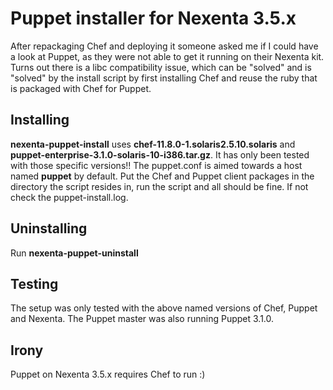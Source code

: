 # Puppet installer for Nexenta 3.5.x

After repackaging Chef and deploying it someone asked me if I could have
a look at Puppet, as they were not able to get it running on their Nexenta
kit. Turns out there is a libc compatibility issue, which can be "solved" 
and is "solved" by the install script by first installing Chef and reuse
the ruby that is packaged with Chef for Puppet.

## Installing

**nexenta-puppet-install** uses **chef-11.8.0-1.solaris2.5.10.solaris** and 
**puppet-enterprise-3.1.0-solaris-10-i386.tar.gz**. It has only been tested
with those specific versions!!
The puppet.conf is aimed towards a host named **puppet** by default. Put 
the Chef and Puppet client packages in the directory the script resides
in, run the script and all should be fine. If not check the puppet-install.log.

## Uninstalling

Run **nexenta-puppet-uninstall**

## Testing

The setup was only tested with the above named versions of Chef, Puppet
and Nexenta. The Puppet master was also running Puppet 3.1.0.

## Irony

Puppet on Nexenta 3.5.x requires Chef to run :)
